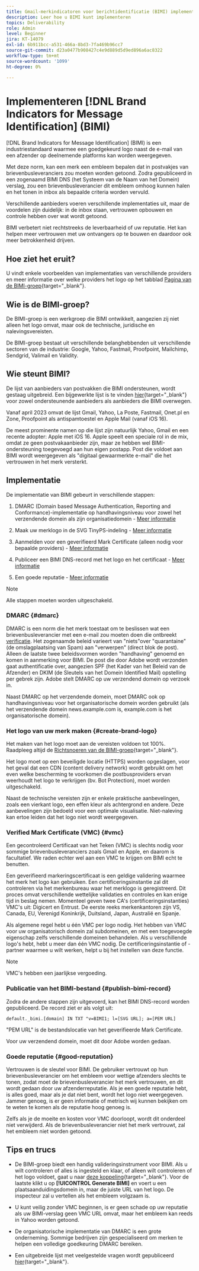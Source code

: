 ```yaml
---
title: Gmail-merkindicatoren voor berichtidentificatie (BIMI) implementeren
description: Leer hoe u BIMI kunt implementeren
topics: Deliverability
role: Admin
level: Beginner
jira: KT-14079
exl-id: 6b911bcc-a531-466a-8bd3-7fa469b96cc7
source-git-commit: d23a0477b908427c4e9d889d5d9ed896a6ac8322
workflow-type: tm+mt
source-wordcount: '1099'
ht-degree: 0%

---
```


# Implementeren [!DNL Brand Indicators for Message Identification] (BIMI)

[!DNL Brand Indicators for Message Identification] (BIMI) is een industriestandaard waarmee een goedgekeurd logo naast de e-mail van een afzender op deelnemende platforms kan worden weergegeven.

Met deze norm, kan een merk een embleem bepalen dat in postvakjes van brievenbusleveranciers zou moeten worden getoond. Zodra gepubliceerd in een zogenaamd BIMI DNS (het Systeem van de Naam van het Domein) verslag, zou een brievenbusleverancier dit embleem omhoog kunnen halen en het tonen in inbox als bepaalde criteria worden vervuld.

Verschillende aanbieders voeren verschillende implementaties uit, maar de voordelen zijn duidelijk: in de inbox staan, vertrouwen opbouwen en controle hebben over wat wordt getoond.

BIMI verbetert niet rechtstreeks de leverbaarheid of uw reputatie. Het kan helpen meer vertrouwen met uw ontvangers op te bouwen en daardoor ook meer betrokkenheid drijven.

## Hoe ziet het eruit?

U vindt enkele voorbeelden van implementaties van verschillende providers en meer informatie over welke providers het logo op het tabblad [Pagina van de BIMI-groep](https://bimigroup.org/where-is-my-bimi-logo-displayed/){target="_blank"}.

## Wie is de BIMI-groep?

De BIMI-groep is een werkgroep die BIMI ontwikkelt, aangezien zij niet alleen het logo omvat, maar ook de technische, juridische en nalevingsvereisten.

De BIMI-groep bestaat uit verschillende belanghebbenden uit verschillende sectoren van de industrie: Google, Yahoo, Fastmail, Proofpoint, Mailchimp, Sendgrid, Valimail en Validity.

## Wie steunt BIMI?

De lijst van aanbieders van postvakken die BIMI ondersteunen, wordt gestaag uitgebreid. Een bijgewerkte lijst is te vinden [hier](https://bimigroup.org/bimi-infographic/){target="_blank"} voor zowel ondersteunende aanbieders als aanbieders die BIMI overwegen.

Vanaf april 2023 omvat de lijst Gmail, Yahoo, La Poste, Fastmail, Onet.pl en Zone, Proofpoint als antispamtoestel en Apple Mail (vanaf iOS 16).

De meest prominente namen op die lijst zijn natuurlijk Yahoo, Gmail en een recente adopter: Apple met iOS 16. Apple speelt een speciale rol in de mix, omdat ze geen postvakaanbieder zijn, maar ze hebben wel BIMI-ondersteuning toegevoegd aan hun eigen postapp. Post die voldoet aan BIMI wordt weergegeven als &quot;digitaal gewaarmerkte e-mail&quot; die het vertrouwen in het merk versterkt.

## Implementatie

De implementatie van BIMI gebeurt in verschillende stappen:

1. DMARC (Domain based Message Authentication, Reporting and Conformance)-implementatie op handhavingsniveau voor zowel het verzendende domein als zijn organisatiedomein - [Meer informatie](#dmarc)

1. Maak uw merklogo in de SVG TinyPS-indeling - [Meer informatie](#create-brand-logo)

1. Aanmelden voor een geverifieerd Mark Certificate (alleen nodig voor bepaalde providers) - [Meer informatie](#vmc)

1. Publiceer een BIMI DNS-record met het logo en het certificaat - [Meer informatie](#publish-bimi-record)

1. Een goede reputatie - [Meer informatie](#good-reputation)

>[!NOTE]
>
>Alle stappen moeten worden uitgeschakeld.


### DMARC {#dmarc}

DMARC is een norm die het merk toestaat om te beslissen wat een brievenbusleverancier met een e-mail zou moeten doen die ontbreekt [verificatie](../additional-resources/authentication.md). Het zogenaamde beleid varieert van &quot;niets&quot;over &quot;quarantaine&quot; (de omslagplaatsing van Spam) aan &quot;verwerpen&quot; (direct blok de post). Alleen de laatste twee beleidsvormen worden &quot;handhaving&quot; genoemd en komen in aanmerking voor BIMI. De post die door Adobe wordt verzonden gaat authentificatie over, aangezien SPF (het Kader van het Beleid van de Afzender) en DKIM (de Sleutels van het Domein Identified Mail) opstelling per gebrek zijn. Adobe stelt DMARC op uw verzendend domein op verzoek in.

Naast DMARC op het verzendende domein, moet DMARC ook op handhavingsniveau voor het organisatorische domein worden gebruikt (als het verzendende domein news.example.com is, example.com is het organisatorische domein).

### Het logo van uw merk maken {#create-brand-logo}

Het maken van het logo moet aan de vereisten voldoen tot 100%. Raadpleeg altijd de [Richtsnoeren van de BIMI-groep](https://bimigroup.org/creating-bimi-svg-logo-files/){target="_blank"}.

Het logo moet op een beveiligde locatie (HTTPS) worden opgeslagen, voor het geval dat een CDN (content delivery network) wordt gebruikt om het even welke bescherming te voorkomen die postbusproviders ervan weerhoudt het logo te verkrijgen (bv. Bot Protection), moet worden uitgeschakeld.

Naast de technische vereisten zijn er enkele praktische aanbevelingen, zoals een vierkant logo, een effen kleur als achtergrond en andere. Deze aanbevelingen zijn bedoeld voor een optimale visualisatie.
Niet-naleving kan ertoe leiden dat het logo niet wordt weergegeven.

### Verified Mark Certificate (VMC) {#vmc}

Een gecontroleerd Certificaat van het Teken (VMC) is slechts nodig voor sommige brievenbusleveranciers zoals Gmail en Apple, en daarom is facultatief. We raden echter wel aan een VMC te krijgen om BIMI echt te benutten.

Een geverifieerd markeringscertificaat is een geldige validering waarmee het merk het logo kan gebruiken. Een certificeringsinstantie zal dit controleren via het merkenbureau waar het merklogo is geregistreerd. Dit proces omvat verschillende wettelijke validaties en controles en kan enige tijd in beslag nemen. Momenteel geven twee CA&#39;s (certificeringsinstanties) VMC&#39;s uit: Digicert en Entrust. De eerste reeks merkenkantoren zijn VS, Canada, EU, Verenigd Koninkrijk, Duitsland, Japan, Australië en Spanje.

Als algemene regel hebt u één VMC per logo nodig. Het hebben van VMC voor uw organisatorisch domein zal subdomeinen, en met een toegevoegde eigenschap zelfs verschillende domeinen behandelen. Als u verschillende logo&#39;s hebt, hebt u meer dan één VMC nodig. De certificeringsinstantie of -partner waarmee u wilt werken, helpt u bij het instellen van deze functie.

>[!NOTE]
>
>VMC&#39;s hebben een jaarlijkse vergoeding.

### Publicatie van het BIMI-bestand {#publish-bimi-record}

Zodra de andere stappen zijn uitgevoerd, kan het BIMI DNS-record worden gepubliceerd. De record ziet er als volgt uit:

```
default._bimi.[domain] IN TXT "v=BIMI1; l=[SVG URL]; a=[PEM URL]
```

&quot;PEM URL&quot; is de bestandslocatie van het geverifieerde Mark Certificate.

Voor uw verzendend domein, moet dit door Adobe worden gedaan.

### Goede reputatie {#good-reputation}

Vertrouwen is de sleutel voor BIMI. De gebruiker vertrouwt op hun brievenbusleverancier om het embleem voor wettige afzenders slechts te tonen, zodat moet de brievenbusleverancier het merk vertrouwen, en dit wordt gedaan door uw afzenderreputatie. Als je een goede reputatie hebt, is alles goed, maar als je dat niet bent, wordt het logo niet weergegeven. Jammer genoeg, is er geen informatie of metrisch wij kunnen bekijken om te weten te komen als de reputatie hoog genoeg is.

Zelfs als je de moeite en kosten voor VMC doorloopt, wordt dit onderdeel niet verwijderd. Als de brievenbusleverancier niet het merk vertrouwt, zal het embleem niet worden getoond.

## Tips en trucs

* De BIMI-groep biedt een handig valideringsinstrument voor BIMI. Als u wilt controleren of alles is ingesteld en klaar, of alleen wilt controleren of het logo voldoet, gaat u naar [deze koppeling](https://bimigroup.org/bimi-generator/){target="_blank"}. Voor de laatste klikt u op **[!UICONTROL Generate BIMI]** en voert u een plaatsaanduidingsdomein in, maar de juiste URL van het logo. De inspecteur zal u vertellen als het embleem volgzaam is.

* U kunt veilig zonder VMC beginnen, is er geen schade op uw reputatie als uw BIMI-verslag geen VMC URL omvat, maar het embleem kan reeds in Yahoo worden getoond.

* De organisatorische implementatie van DMARC is een grote onderneming. Sommige bedrijven zijn gespecialiseerd om merken te helpen een volledige goedkeuring DMARC bereiken.

* Een uitgebreide lijst met veelgestelde vragen wordt gepubliceerd [hier](https://bimigroup.org/faqs-for-senders-esps/){target="_blank"}.

